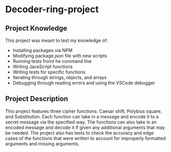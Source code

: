 # Decoder-ring-project
## Project Knowledge
This project was meant to test my knowledge of:
* Installing packages via NPM
* Modifying package.json file with new scripts
* Running tests fromt he command line
* Writing JavaScript functions
* Writing tests for specific functions
* Iterating through strings, objects, and arrays
* Debugging through reading errors and using the VSCode debugger

## Project Description
This project features three cipher functions: Caesar shift, Polybius square, and Substitution. Each function can take in a message and encode it to a secret message via the specified way. The functions can also take in an encoded message and decode it if given any additional arguments that may be needed. The project also has tests to check the accuracy and edge cases of the functions that were written to account for improperly formatted arguments and missing arguments. 
